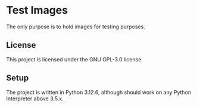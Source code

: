 # Test Images

The only purpose is to hold images for testing purposes.


## License

This project is licensed under the GNU GPL-3.0 license.


## Setup

The project is written in Python 3.12.6, although should work on any Python Interpreter above 3.5.x.
